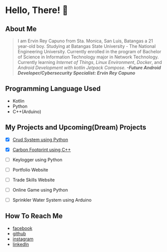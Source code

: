 # Hello, There! 👋

## About Me
> I am Ervin Rey Capuno from Sta. Monica, San Luis, Batangas a 21 year-old boy.
> Studying at Batangas State University - The National Engineering University. 
> Currently enrolled in the program of Bachelor of Science in Information Technology major in Network Technology.
> Currently learning *Internet of Things*, *Linux Environment*, *Docker*, and *Android Development with kotlin Jetpack Compose.*
>  __*-Future Android Developer/Cybersecurity Specialist: Ervin Rey Capuno*__

## Programming Language Used
- Kotlin
- Python
- C++(Arduino)

## My Projects and Upcoming(Dream) Projects

- [x] [Crud System using Python](https://github.com/Ervin-Capuno/SimpleCrudPython)
- [x] [Carbon Footprint using C++](https://github.com/Ervin-Capuno/Carbon_Footprint-using-c-)
- [ ] Keylogger using Python
- [ ] Portfolio Website
- [ ] Trade Skills Website 
- [ ] Online Game using Python
- [ ] Sprinkler Water System using Arduino


## How To Reach Me
- [facebook](https://web.facebook.com/ervinrey.capuno.3)
- [github](https://github.com/Ervin-Capuno)
- [instagram](https://www.instagram.com/caps.tree/)
- [linkedIn](https://www.linkedin.com/in/ervin-rey-capuno-a64529287/)
